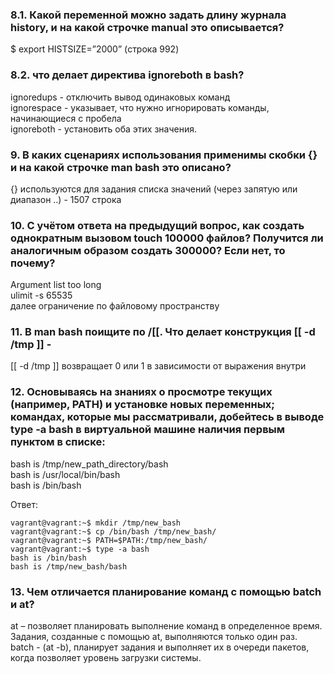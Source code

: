 ### 8.1. Какой переменной можно задать длину журнала history, и на какой строчке manual это описывается?
$ export HISTSIZE=”2000” (строка 992)

### 8.2. что делает директива ignoreboth в bash?
ignoredups - отключить вывод одинаковых команд  
ignorespace - указывает, что нужно игнорировать команды, начинающиеся с пробела  
ignoreboth - установить оба этих значения.

### 9. В каких сценариях использования применимы скобки {} и на какой строчке man bash это описано?
{} используются для задания списка значений (через запятую или диапазон ..) - 1507 строка

### 10. С учётом ответа на предыдущий вопрос, как создать однократным вызовом touch 100000 файлов? Получится ли аналогичным образом создать 300000? Если нет, то почему?
Argument list too long  
ulimit -s 65535  
далее ограничение по файловому пространству

### 11. В man bash поищите по /\[\[. Что делает конструкция [[ -d /tmp ]] -
[[ -d /tmp ]] возвращает 0 или 1 в зависимости от выражения внутри

### 12. Основываясь на знаниях о просмотре текущих (например, PATH) и установке новых переменных; командах, которые мы рассматривали, добейтесь в выводе type -a bash в виртуальной машине наличия первым пунктом в списке:

bash is /tmp/new_path_directory/bash  
bash is /usr/local/bin/bash  
bash is /bin/bash  
  
Ответ:  

    vagrant@vagrant:~$ mkdir /tmp/new_bash  
    vagrant@vagrant:~$ cp /bin/bash /tmp/new_bash/  
    vagrant@vagrant:~$ PATH=$PATH:/tmp/new_bash/  
    vagrant@vagrant:~$ type -a bash  
    bash is /bin/bash  
    bash is /tmp/new_bash/bash  

### 13. Чем отличается планирование команд с помощью batch и at?
at – позволяет планировать выполнение команд в определенное время. Задания, созданные с помощью at, выполняются только один раз.  
batch - (at -b), планирует задания и выполняет их в очереди пакетов, когда позволяет уровень загрузки системы.
